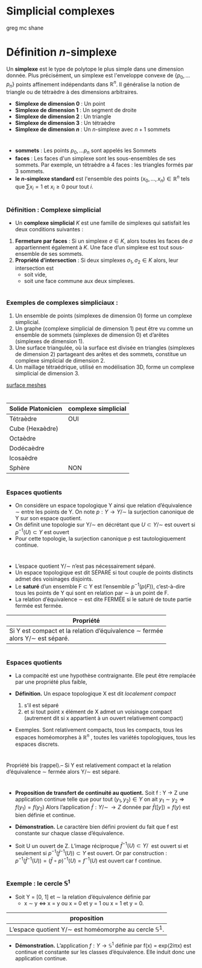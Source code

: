 <!--
theme: gaia
class: gaia lead
headingDivider: 1
paginate: true
header: UGA 2025
footer: 
backgroundImage: linear-gradient(-20deg, rgba(0, 0, 0, 0.6), transparent)
_paginate: false
_header: ''
_footer: ''

style: |
  @keyframes marp-outgoing-transition-vertical-scroll {
    from { transform: translateY(0%); }
    to { transform: translateY(-100%); }
  }
  @keyframes marp-incoming-transition-vertical-scroll {
    from { transform: translateY(100%); }
    to { transform: translateY(0%); }
  }

  @keyframes marp-outgoing-transition-vflip {
    0% { animation-timing-function: ease-in; }
    50% {
      transform: perspective(100vw) translateZ(-100vw) rotateX(-90deg);
      opacity: 0.5;
      animation-timing-function: step-end;
    }
    100% { opacity: 0; }
  }
  @keyframes marp-incoming-transition-vflip {
    0% {
      animation-timing-function: step-start;
      opacity: 0;
    }
    50% {
      transform: perspective(100vw) translateZ(-100vw) rotateX(90deg);
      opacity: 0.5;
      animation-timing-function: ease-out;
    }
  }

  header, footer { text-align: center; color: currentcolor; }
  section.small-code pre { font-size: 68%; }

-->

# Simplicial complexes
<!-- _transition: glow -->
greg mc shane


<!-- # -->
<!-- <!-1- _transition: cube -1-> -->


# Définition $n$-simplexe


Un **simplexe** est le type de polytope le plus simple dans une dimension donnée. Plus précisément, un simplexe est l'enveloppe convexe de  $\{ p_0,\ldots p_n\}$ points affinement indépendants dans $\mathbb{R}^n$. Il généralise la notion de triangle ou de tétraèdre à des dimensions arbitraires.

- **Simplexe de dimension 0** : Un point  
- **Simplexe de dimension 1** : Un segment de droite  
- **Simplexe de dimension 2** : Un triangle  
- **Simplexe de dimension 3** : Un tétraèdre  
- **Simplexe de dimension $n$** : Un $n$-simplexe avec $n+1$ sommets


#

- **sommets** : Les points $p_0,\ldots p_n$ sont appelés les Sommets
- **faces** : Les faces d'un simplexe sont les sous-ensembles de ses sommets. Par exemple, un tétraèdre a 4 faces : les triangles formés par 3 sommets.
- **le $n$-simplexe standard** est l'ensemble des points
$(x_0,\ldots,x_n)\in \mathbb{R}^n$ tels que $\sum x_i = 1$ et $x_i \geq 0$ pour tout
$i$.



# 

### Définition : Complexe simplicial  
- Un **complexe simplicial** $K$ est une famille de simplexes
qui satisfait les deux conditions suivantes :
1. **Fermeture par faces** : Si un simplexe $\sigma \in K$, alors toutes les faces de $\sigma$ appartiennent également à $K$. Une face d’un simplexe est tout sous-ensemble de ses sommets.
2. **Propriété d’intersection** : Si deux simplexes $\sigma_1, \sigma_2 \in K$ alors, leur intersection est 
    - soit vide, 
    - soit une face commune aux deux simplexes.

# 

### Exemples de complexes simpliciaux :


1. Un ensemble de points (simplexes de dimension 0) forme un complexe simplicial.
2. Un graphe (complexe simplicial de dimension 1) peut être vu comme un ensemble de sommets (simplexes de dimension 0) et d’arêtes (simplexes de dimension 1).
3. Une surface triangulée, où la surface est divisée en triangles (simplexes de dimension 2) partageant des arêtes et des sommets, constitue un complexe simplicial de dimension 2.
4. Un maillage tétraédrique, utilisé en modélisation 3D, forme un complexe simplicial de dimension 3.


[surface meshes](https://plotly.com/python/trisurf/)

<!-- ### Applications : -->
<!-- - **Topologie computationnelle** : Utilisés dans des algorithmes pour des tâches comme la reconnaissance de formes et l’analyse de données (par exemple, l’homologie persistante en analyse topologique des données). -->



#


| Solide Platonicien   |  complexe simplicial | 
|-----------------------|-----------------|
| Tétraèdre             |  OUI| 
| Cube (Hexaèdre)       |                | 
| Octaèdre              |                |
| Dodécaèdre            |               | 
| Icosaèdre             |               | 
| Sphère             | NON             | 


#
### Espaces quotients
- On considère un espace topologique Y ainsi que relation
d’équivalence ∼ entre les points de Y. On note
$p : Y \rightarrow Y/∼$
la surjection canonique de Y sur son espace quotient.
- On définit une topologie sur Y/∼ en décrétant que 
$U \subset Y/∼$ est ouvert si $p^{-1}(U) \subset Y$ est ouvert
- Pour cette topologie, la surjection canonique p est
tautologiquement continue.

#

- L’espace quotient Y/∼ n’est pas nécessairement séparé.
- Un espace topologique est dit SÉPARÉ si tout couple de
points distincts admet des voisinages disjoints.
- Le **saturé** d’un ensemble F ⊂ Y est l’ensemble
$p^{-1}(p(F))$, c’est-à-dire tous les points de Y qui sont en
relation par ∼ à un point de F.
- La relation d’équivalence ∼ est dite FERMÉE si le saturé
de toute partie fermée est fermée.

| Propriété |
|---|
| Si Y est compact et la relation d’équivalence ∼ fermée <br> alors Y/∼ est séparé.|

# 

### Espaces quotients

- La compacité est une hypothèse contraignante. 
Elle peut être remplacée par une propriété plus faible, 

- **Définition.** Un espace topologique X est dit *localement
compact* 
    1. s’il est séparé 
    1. et si tout point x élément de X admet un voisinage compact (autrement dit si x appartient à un ouvert relativement compact)

- Exemples. Sont relativement compacts, tous les
compacts, tous les espaces homéomorphes à $\mathbb{R}^n$ , toutes
les variétés topologiques, tous les espaces discrets.



# 
Propriété bis (rappel).– Si Y est relativement compact et
la relation d’équivalence ∼ fermée alors Y/∼ est séparé.

#


- **Proposition de transfert de continuité au quotient.**
Soit f : Y → Z une application continue telle que 
pour tout $(y_1, y_2) \in Y$  on ait $y_1 ∼ y_2 \Rightarrow   f(y_1) = f(y_2)$
Alors l’application $\bar{f} : Y/∼ \,\rightarrow   Z$ donnée par $\bar{f}([y]) = f(y)$ 
est bien définie et continue.


- **Démonstration.** Le caractère bien défini provient du fait
que f est constante sur chaque classe d’équivalence.
- Soit U un ouvert de Z. L’image réciproque $\bar{f}^{-1}(U) \subset Y/~$ est  ouvert  si et seulement si $p^{−1}(\bar{f}^{−1}(U)) \subset Y$ est ouvert. 
Or par construction :
$p^{−1}(\bar{f}^{−1}(U)) = (\bar{f}\circ p)^{−1}(U) = f^{−1}(U)$ est ouvert car f continue.

#
### Exemple : le cercle $\mathbb{S}^1$

- Soit Y = [0, 1] et ∼ la relation d’équivalence définie par
    - x ∼ y ⇔ x = y ou x = 0 et y = 1 ou x = 1 et y = 0.

| proposition |
|---|
| L’espace quotient Y/∼ est homéomorphe au cercle $\mathbb{S}^1$.|

- **Démonstration.** L’application $f : Y \rightarrow    \mathbb{S}^1$ définie par 
f(x) = exp(2iπx) est continue et constante sur les classes
d’équivalence. Elle induit donc une application continue.





